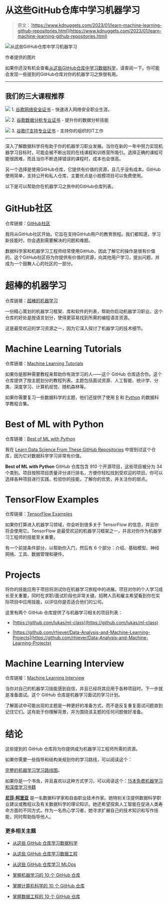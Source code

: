 # 从这些GitHub仓库中学习机器学习

> 原文：[https://www.kdnuggets.com/2023/01/learn-machine-learning-github-repositories.html](https://www.kdnuggets.com/2023/01/learn-machine-learning-github-repositories.html)

![从这些GitHub仓库中学习机器学习](../Images/e66f547d26cc1a6f0121c2f2ab928118.png)

作者提供的图片

如果你还没有机会查看[从这些GitHub仓库中学习数据科学](/2022/12/learn-data-science-github-repositories.html)，请查阅一下。你可能会发现一些提到的GitHub仓库对你的机器学习之旅很有用。

* * *

## 我们的三大课程推荐

![](../Images/0244c01ba9267c002ef39d4907e0b8fb.png) 1\. [谷歌网络安全证书](https://www.kdnuggets.com/google-cybersecurity) - 快速进入网络安全职业生涯。

![](../Images/e225c49c3c91745821c8c0368bf04711.png) 2\. [谷歌数据分析专业证书](https://www.kdnuggets.com/google-data-analytics) - 提升你的数据分析技能

![](../Images/0244c01ba9267c002ef39d4907e0b8fb.png) 3\. [谷歌IT支持专业证书](https://www.kdnuggets.com/google-itsupport) - 支持你的组织的IT工作

* * *

深入了解数据科学将有助于你的机器学习职业发展。当你在新的一年中努力实现机器学习目标时，可能会被不断出现的在线课程和训练营所吸引。选择正确的课程可能很困难，而且当你不断选择错误的课程时，成本也会很高。

另一个选择是使用GitHub仓库，它提供有价值的资源，且几乎没有成本。GitHub使用简单，支持公开和私人仓库，主要优点是小规模项目可以免费使用。

以下是可以帮助你在机器学习之旅中的GitHub仓库列表。

# GitHub社区

仓库链接：[GitHub社区](https://github.com/community/community)

我将从GitHub社区开始。它旨在支持GitHub用户的教育旅程。我们都知道，学习新技能时，你会遇到需要解决的问题和难题。

数据科学家和机器学习工程师经常使用GitHub，因此了解它的操作是很有价值的。这个GitHub社区将为你提供有价值的资源，向其他用户学习，提出问题，并成为一个鼓舞人心的社区的一部分。

# **超棒的机器学习**

仓库链接：[超棒的机器学习](https://github.com/josephmisiti/awesome-machine-learning)

一份精心策划的机器学习框架、库和软件的列表，帮助你启动机器学习职业。这个仓库的好处是按语言划分，使得更容易找到所需的编程语言资源。

这是最受欢迎的学习资源之一，因为它深入探讨了机器学习的技术细节。

# **Machine Learning Tutorials**

仓库链接：[Machine Learning Tutorials](https://github.com/ujjwalkarn/Machine-Learning-Tutorials)

如果你是那种需要教程来帮助你有效学习的人——这个 GitHub 仓库适合你。这个仓库提供了按主题划分的教程列表。主题包括面试资源、人工智能、统计学、分类、深度学习、计算机视觉、随机森林等。

如果你需要复习一些数据科学的主题，他们还提供了使用 [R](https://github.com/ujjwalkarn/DataScienceR) 和 [Python](https://github.com/ujjwalkarn/DataSciencePython) 的数据科学教程合集。

# **Best of ML with Python**

仓库链接：[Best of ML with Python](https://github.com/ml-tooling/best-of-ml-python)

我在 [Learn Data Science From These GitHub Repositories](/2022/12/learn-data-science-github-repositories.html) 中提到过这个仓库，因为它对数据科学学习非常有价值。

**Best of ML with Python** GitHub 仓库包含 910 个开源项目，这些项目被分为 34 个类别。项目按照项目质量评分进行排名，方便你轻松找到受欢迎的项目。你可以选择各种项目进行实践，检验你的技能，了解你的优势，并关注你的弱点。

# **TensorFlow Examples**

仓库链接：[TensorFlow Examples](https://github.com/aymericdamien/TensorFlow-Examples)

如果你打算进入机器学习领域，你会听到很多关于 TensorFlow 的信息，并且你将会使用它。TensorFlow 是最受欢迎的机器学习框架之一，并且对你作为机器学习工程师的技能至关重要。

有一个前提条件部分，以帮助你入门，然后有 6 个部分：介绍、基础模型、神经网络、工具、数据管理和硬件。

# **Projects**

将你的技能应用于项目将测试你在机器学习旅程中的进展。项目对你的个人学习成长至关重要，同时在求职/面试阶段也非常关键。招聘人员和雇主希望看到你在实际项目中应用技能，以评估你是否适合他们的公司。

这里有两个 GitHub 仓库提供了与机器学习相关的项目列表：

+   [https://github.com/lukas/ml-class](https://github.com/lukas/ml-class)

+   [https://github.com/rhiever/Data-Analysis-and-Machine-Learning-Projects](https://github.com/rhiever/Data-Analysis-and-Machine-Learning-Projects)

# **Machine Learning Interview**

仓库链接：[Machine Learning Interview](https://github.com/khangich/machine-learning-interview)

当你对自己的机器学习技能感到自信，并且已经将其应用于各种项目时，下一步就是准备面试。这个 GitHub 仓库是机器学习面试的学习计划。

了解面试中可能出现的主题是一种更好的准备方式，而不是反复重复面试问题直到记住它们。这有助于你理解背景，并为围绕该主题的任何问题做好准备。

# 结论

这些提到的 GitHub 仓库将为你提供成为机器学习工程师所需的资源。

如果你需要一些指导和结构来规划你的学习路线，可以阅读这个：

[完整的机器学习学习路线图](/2022/12/complete-machine-learning-study-roadmap.html)。

如果你是一个书虫，并且喜欢以这种方式学习，可以阅读这个：[15本免费机器学习和深度学习书籍](/2022/10/15-free-machine-learning-deep-learning-books.html)

**[尼莎·阿里亚](https://www.linkedin.com/in/nisha-arya-ahmed/)** 是一名数据科学家和自由职业技术作家。她特别关注提供数据科学职业建议或教程以及有关数据科学的理论知识。她还希望探索人工智能在促进人类寿命方面的不同方式。作为一名热心学习者，她寻求扩展自己的技术知识和写作技能，同时帮助指导他人。

### 更多相关主题

+   [从这些 GitHub 仓库学习数据科学](https://www.kdnuggets.com/2022/12/learn-data-science-github-repositories.html)

+   [从这些 GitHub 仓库学习数据工程](https://www.kdnuggets.com/2023/02/learn-data-engineering-github-repositories.html)

+   [从这些 GitHub 仓库学习 MLOps](https://www.kdnuggets.com/2023/02/learn-mlops-github-repositories.html)

+   [掌握机器学习的 10 个 GitHub 仓库](https://www.kdnuggets.com/10-github-repositories-to-master-machine-learning)

+   [掌握计算机科学的 10 个 GitHub 仓库](https://www.kdnuggets.com/10-github-repositories-to-master-computer-science)

+   [掌握数据工程的 10 个 GitHub 仓库](https://www.kdnuggets.com/10-github-repositories-to-master-data-engineering)

